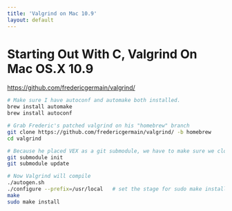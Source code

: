 ```yaml
---
title: 'Valgrind on Mac 10.9'
layout: default
---
```


# Starting Out With C, Valgrind On Mac OS.X 10.9 
https://github.com/fredericgermain/valgrind/

```sh
# Make sure I have autoconf and automake both installed.
brew install automake
brew install autoconf

# Grab Frederic's patched valgrind on his "homebrew" branch
git clone https://github.com/fredericgermain/valgrind/ -b homebrew
cd valgrind

# Because he placed VEX as a git submodule, we have to make sure we clone it too
git submodule init
git submodule update

# Now Valgrind will compile
./autogen.sh
./configure --prefix=/usr/local   # set the stage for sudo make install to place our compiled valgrind binary as /usr/local/bin/valgrind
make
sudo make install
```
